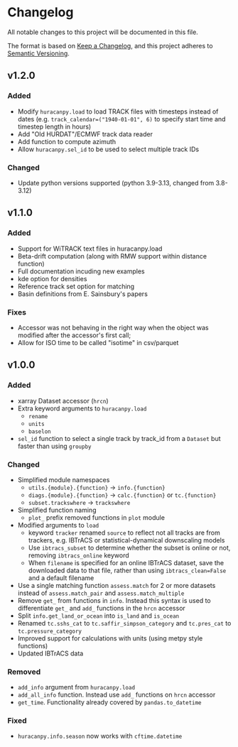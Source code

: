 # Changelog

All notable changes to this project will be documented in this file.

The format is based on [Keep a Changelog](https://keepachangelog.com/en/1.1.0/),
and this project adheres to [Semantic Versioning](https://semver.org/spec/v2.0.0.html).

## v1.2.0
### Added
- Modify `huracanpy.load` to load TRACK files with timesteps instead of dates  (e.g. `track_calendar=("1940-01-01", 6)` to specify start time and timestep length in hours)
- Add "Old HURDAT"/ECMWF track data reader
- Add function to compute azimuth
- Allow `huracanpy.sel_id` to be used to select multiple track IDs

### Changed
- Update python versions supported (python 3.9-3.13, changed from 3.8-3.12)

## v1.1.0 
### Added
- Support for WiTRACK text files in huracanpy.load
- Beta-drift computation (along with RMW support within distance function)
- Full documentation incuding new examples
- kde option for densities
- Reference track set option for matching
- Basin definitions from E. Sainsbury's papers

### Fixes
- Accessor was not behaving in the right way when the object was modified after the accessor's first call;
- Allow for ISO time to be called "isotime" in csv/parquet

## v1.0.0
### Added
- xarray Dataset accessor (`hrcn`)
- Extra keyword arguments to `huracanpy.load`
  - `rename`
  - `units`
  - `baselon`
- `sel_id` function to select a single track by track_id from a `Dataset` but faster than using `groupby`

### Changed
- Simplified module namespaces
  - `utils.{module}.{function}` -> `info.{function}`
  - `diags.{module}.{function}` -> `calc.{function}` or `tc.{function}`
  - `subset.trackswhere` -> `trackswhere`
- Simplified function naming
  - `plot_` prefix removed functions in `plot` module
- Modified arguments to `load`
  - keyword `tracker` renamed `source` to reflect not all tracks are from trackers, e.g. IBTrACS or statistical-dynamical downscaling models
  - Use `ibtracs_subset` to determine whether the subset is online or not, removing `ibtracs_online` keyword
  - When `filename` is specified for an online IBTrACS dataset, save the downloaded data to that file, rather than using `ibtracs_clean=False` and a default filename
- Use a single matching function `assess.match` for 2 or more datasets instead of `assess.match_pair` and `assess.match_multiple`
- Remove `get_` from functions in `info`. Instead this syntax is used to differentiate `get_` and `add_` functions in the `hrcn` accessor
- Split `info.get_land_or_ocean` into `is_land` and `is_ocean`
- Renamed `tc.sshs_cat` to `tc.saffir_simpson_category` and `tc.pres_cat` to `tc.pressure_category`
- Improved support for calculations with units (using metpy style functions)
- Updated IBTrACS data

### Removed
- `add_info` argument from `huracanpy.load`
- `add_all_info` function. Instead use `add_` functions on `hrcn` accessor
- `get_time`. Functionality already covered by `pandas.to_datetime`

### Fixed
- `huracanpy.info.season` now works with `cftime.datetime`
